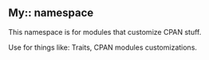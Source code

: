 ## My:: namespace

This namespace is for modules that customize CPAN stuff.

Use for things like: Traits, CPAN modules customizations.

